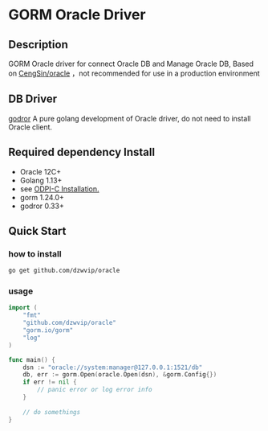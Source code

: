 # GORM Oracle Driver


## Description

GORM Oracle driver for connect Oracle DB and Manage Oracle DB, Based on [CengSin/oracle](https://github.com/CengSin/oracle)
，not recommended for use in a production environment
## DB Driver
[godror](https://github.com/godror/godror) A pure golang development of Oracle driver, do not need to install Oracle client.
## Required dependency Install

- Oracle 12C+
- Golang 1.13+
- see [ODPI-C Installation.](https://oracle.github.io/odpi/doc/installation.html)
- gorm 1.24.0+
- godror 0.33+
## Quick Start
### how to install 
```bash
go get github.com/dzwvip/oracle
```
###  usage

```go
import (
	"fmt"
	"github.com/dzwvip/oracle"
	"gorm.io/gorm"
	"log"
)

func main() {
    dsn := "oracle://system:manager@127.0.0.1:1521/db"
    db, err := gorm.Open(oracle.Open(dsn), &gorm.Config{})
    if err != nil {
        // panic error or log error info
    } 
    
    // do somethings
}
```
